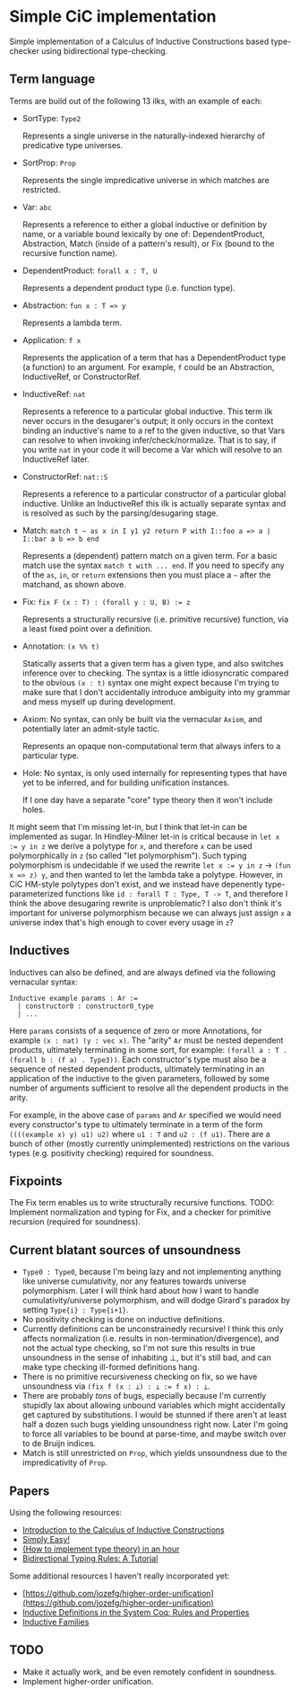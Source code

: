 # Simple CiC implementation

Simple implementation of a Calculus of Inductive Constructions based type-checker using bidirectional type-checking.

## Term language

Terms are build out of the following 13 ilks, with an example of each:

* SortType: `Type2`

  Represents a single universe in the naturally-indexed hierarchy of predicative type universes.
* SortProp: `Prop`

  Represents the single impredicative universe in which matches are restricted.
* Var: `abc`

  Represents a reference to either a global inductive or definition by name, or a variable bound lexically by one of: DependentProduct, Abstraction, Match (inside of a pattern's result), or Fix (bound to the recursive function name).
* DependentProduct: `forall x : T, U`

  Represents a dependent product type (i.e. function type).
* Abstraction: `fun x : T => y`

  Represents a lambda term.
* Application: `f x`

  Represents the application of a term that has a DependentProduct type (a function) to an argument. For example, `f` could be an Abstraction, InductiveRef, or ConstructorRef.
* InductiveRef: `nat`

  Represents a reference to a particular global inductive.
  This term ilk never occurs in the desugarer's output; it only occurs in the context binding an inductive's name to a ref to the given inductive, so that Vars can resolve to when invoking infer/check/normalize.
  That is to say, if you write `nat` in your code it will become a Var which will resolve to an InductiveRef later.
* ConstructorRef: `nat::S`

  Represents a reference to a particular constructor of a particular global inductive.
  Unlike an InductiveRef this ilk is actually separate syntax and is resolved as such by the parsing/desugaring stage.
* Match: `match t ~ as x in I y1 y2 return P with I::foo a => a | I::bar a b => b end`

  Represents a (dependent) pattern match on a given term.
  For a basic match use the syntax `match t with ... end`.
  If you need to specify any of the `as`, `in`, or `return` extensions then you must place a `~` after the matchand, as shown above.
* Fix: `fix F (x : T) : (forall y : U, B) := z`

  Represents a structurally recursive (i.e. primitive recursive) function, via a least fixed point over a definition.
* Annotation: `(x %% t)`

  Statically asserts that a given term has a given type, and also switches inference over to checking.
  The syntax is a little idiosyncratic compared to the obvious `(x : t)` syntax one might expect because I'm trying to make sure that I don't accidentally introduce ambiguity into my grammar and mess myself up during development.
* Axiom: No syntax, can only be built via the vernacular `Axiom`, and potentially later an admit-style tactic.

  Represents an opaque non-computational term that always infers to a particular type.
* Hole: No syntax, is only used internally for representing types that have yet to be inferred, and for building unification instances.

  If I one day have a separate "core" type theory then it won't include holes.

It might seem that I'm missing let-in, but I think that let-in can be implemented as sugar.
In Hindley-Milner let-in is critical because in `let x := y in z` we derive a polytype for `x`, and therefore `x` can be used polymorphically in `z` (so called "let polymorphism").
Such typing polymorphism is undecidable if we used the rewrite `let x := y in z` -> `(fun x => z) y`, and then wanted to let the lambda take a polytype.
However, in CiC HM-style polytypes don't exist, and we instead have depenently type-parameterized functions like `id : forall T : Type, T -> T`, and therefore I think the above desugaring rewrite is unproblematic?
I also don't think it's important for universe polymorphism because we can always just assign `x` a universe index that's high enough to cover every usage in `z`?

## Inductives

Inductives can also be defined, and are always defined via the following vernacular syntax:

```
Inductive example params : Ar :=
  | constructor0 : constructor0_type
  | ...
```

Here `params` consists of a sequence of zero or more Annotations, for example `(x : nat) (y : vec x)`.
The "arity" `Ar` must be nested dependent products, ultimately terminating in some sort, for example: `(forall a : T . (forall b : (f a) . Type3))`.
Each constructor's type must also be a sequence of nested dependent products, ultimately terminating in an application of the inductive to the given parameters, followed by some number of arguments sufficient to resolve all the dependent products in the arity.

For example, in the above case of `params` and `Ar` specified we would need every constructor's type to ultimately terminate in a term of the form `((((example x) y) u1) u2)` where `u1 : T` and `u2 : (f u1)`.
There are a bunch of other (mostly currently unimplemented) restrictions on the various types (e.g. positivity checking) required for soundness.

## Fixpoints

The Fix term enables us to write structurally recursive functions.
TODO: Implement normalization and typing for Fix, and a checker for primitive recursion (required for soundness).

## Current blatant sources of unsoundness

* `Type0 : Type0`, because I'm being lazy and not implementing anything like universe cumulativity, nor any features towards universe polymorphism.
  Later I will think hard about how I want to handle cumulativity/universe polymorphism, and will dodge Girard's paradox by setting `Type{i} : Type{i+1}`.
* No positivity checking is done on inductive definitions.
* Currently definitions can be unconstrainedly recursive!
  I think this only affects normalization (i.e. results in non-termination/divergence), and not the actual type checking, so I'm not sure this results in true unsoundness in the sense of inhabiting ⊥, but it's still bad, and can make type checking ill-formed definitions hang.
* There is no primitive recursiveness checking on fix, so we have unsoundness via `(fix f (x : ⊥) : ⊥ := f x) : ⊥`.
* There are probably *tons* of bugs, especially because I'm currently stupidly lax about allowing unbound variables which might accidentally get captured by substitutions.
  I would be stunned if there aren't at least half a dozen such bugs yielding unsoundness right now.
  Later I'm going to force all variables to be bound at parse-time, and maybe switch over to de Bruijn indices.
* Match is still unrestricted on `Prop`, which yields unsoundness due to the impredicativity of `Prop`.

## Papers

Using the following resources:

* [Introduction to the Calculus of Inductive Constructions](https://hal.inria.fr/hal-01094195/document)
* [Simply Easy!](http://strictlypositive.org/Easy.pdf)
* [(How to implement type theory) in an hour](http://math.andrej.com/2018/08/25/how-to-implement-type-theory-in-an-hour/)
* [Bidirectional Typing Rules: A Tutorial](http://davidchristiansen.dk/tutorials/bidirectional.pdf)

Some additional resources I haven't really incorporated yet:

* [https://github.com/jozefg/higher-order-unification](https://github.com/jozefg/higher-order-unification)
* [Inductive Definitions in the System Coq: Rules and Properties](http://citeseerx.ist.psu.edu/viewdoc/download?doi=10.1.1.32.5387&rep=rep1&type=pdf)
* [Inductive Families](http://www.cse.chalmers.se/~peterd/papers/Inductive_Families.pdf)

## TODO

* Make it actually work, and be even remotely confident in soundness.
* Implement higher-order unification.


